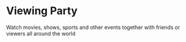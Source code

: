 # Viewing Party

Watch movies, shows, sports and other events together with friends or viewers all around the world
